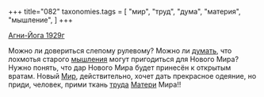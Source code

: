 +++
title="082"
taxonomies.tags = [
 "мир",
 "труд",
 "дума",
 "материя",
 "мышление",
]
+++

[Агни-Йога 1929г](/agni/1929)

Можно ли довериться слепому рулевому? Можно ли [думать](/tags/дума), что лохмотья старого [мышления](/tags/мышление) могут пригодиться для Нового Мира? Нужно понять, что дар Нового Мира будет принесён к открытым вратам. Новый [Мир](/tags/мир), действительно, хочет дать прекрасное одеяние, но приди, человек, прими ткань [труда](/tags/труд) [Матери](/tags/материя) Мира!!